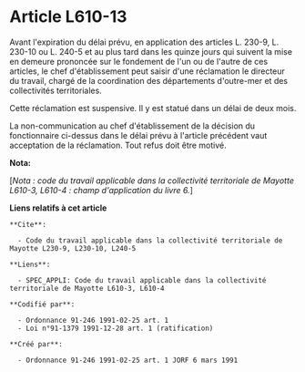# Article L610-13

Avant l'expiration du délai prévu, en application des articles L. 230-9, L. 230-10 ou L. 240-5 et au plus tard dans les
quinze jours qui suivent la mise en demeure prononcée sur le fondement de l'un ou de l'autre de ces articles, le chef
d'établissement peut saisir d'une réclamation le directeur du travail, chargé de la coordination des départements d'outre-mer
et des collectivités territoriales.

Cette réclamation est suspensive. Il y est statué dans un délai de deux mois.

La non-communication au chef d'établissement de la décision du fonctionnaire ci-dessus dans le délai prévu à l'article
précédent vaut acceptation de la réclamation. Tout refus doit être motivé.

**Nota:**

[*Nota : code du travail applicable dans la collectivité territoriale de Mayotte L610-3, L610-4 : champ d'application du
livre 6.*]

**Liens relatifs à cet article**

	**Cite**:

	  - Code du travail applicable dans la collectivité territoriale de Mayotte L230-9, L230-10, L240-5

	**Liens**:

	  - SPEC_APPLI: Code du travail applicable dans la collectivité territoriale de Mayotte L610-3, L610-4

	**Codifié par**:

	  - Ordonnance 91-246 1991-02-25 art. 1
	  - Loi n°91-1379 1991-12-28 art. 1 (ratification)

	**Créé par**:

	  - Ordonnance 91-246 1991-02-25 art. 1 JORF 6 mars 1991

